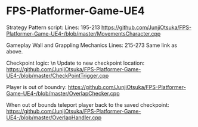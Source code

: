 # FPS-Platformer-Game-UE4

Strategy Pattern script:
Lines: 195-213
https://github.com/JunjiOtsuka/FPS-Platformer-Game-UE4-/blob/master/MovementsCharacter.cpp

Gameplay Wall and Grappling Mechanics
Lines: 215-273
Same link as above.

Checkpoint logic: \n
Update to new checkpoint location:
https://github.com/JunjiOtsuka/FPS-Platformer-Game-UE4-/blob/master/CheckPointTrigger.cpp

Player is out of boundry:
https://github.com/JunjiOtsuka/FPS-Platformer-Game-UE4-/blob/master/OverlapChecker.cpp

When out of bounds teleport player back to the saved checkpoint:
https://github.com/JunjiOtsuka/FPS-Platformer-Game-UE4-/blob/master/OverlapHandler.cpp
